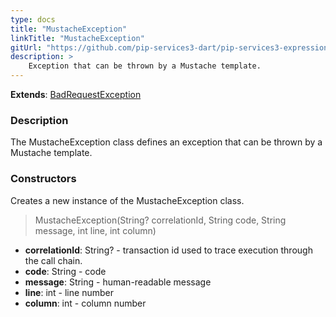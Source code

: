 ```yaml
---
type: docs
title: "MustacheException"
linkTitle: "MustacheException"
gitUrl: "https://github.com/pip-services3-dart/pip-services3-expressions-dart"
description: > 
    Exception that can be thrown by a Mustache template.
---
```


**Extends**: [BadRequestException](../../../commons/errors/bad_request_exception)

### Description

The MustacheException class defines an exception that can be thrown by a Mustache template.

### Constructors
Creates a new instance of the MustacheException class.

> MustacheException(String? correlationId, String code, String message, int line, int column)

- **correlationId**: String? - transaction id used to trace execution through the call chain.
- **code**: String - code
- **message**: String - human-readable message
- **line**: int - line number
- **column**: int - column number
